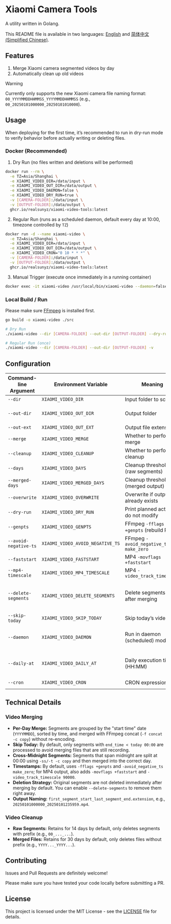 # Xiaomi Camera Tools

A utility written in Golang.

This README file is available in two languages: [English](https://github.com/realSunyz/xiaomi-camera-tools/blob/main/README.md) and [简体中文 (Simplified Chinese)](https://github.com/realSunyz/xiaomi-camera-tools/blob/main/README.CN.md).

## Features

1. Merge Xiaomi camera segmented videos by day
2. Automatically clean up old videos

> [!WARNING]
> Currently only supports the new Xiaomi camera file naming format:
> `00_YYYYMMDDHHMMSS_YYYYMMDDHHMMSS` (e.g., `00_20250101000000_20250101010000`).

## Usage

When deploying for the first time, it’s recommended to run in dry-run mode to verify behavior before actually writing or deleting files.

### Docker (Recommended)

1. Dry Run (no files written and deletions will be performed)

```bash
docker run --rm \
  -e TZ=Asia/Shanghai \
  -e XIAOMI_VIDEO_DIR=/data/input \
  -e XIAOMI_VIDEO_OUT_DIR=/data/output \
  -e XIAOMI_VIDEO_DAEMON=false \
  -e XIAOMI_VIDEO_DRY_RUN=true \
  -v [CAMERA-FOLDER]:/data/input \
  -v [OUTPUT-FOLDER]:/data/output \
  ghcr.io/realsunyz/xiaomi-video-tools:latest
```

2. Regular Run (runs as a scheduled daemon, default every day at 10:00, timezone controlled by `TZ`)

```bash
docker run -d --name xiaomi-video \
  -e TZ=Asia/Shanghai \
  -e XIAOMI_VIDEO_DIR=/data/input \
  -e XIAOMI_VIDEO_OUT_DIR=/data/output \
  -e XIAOMI_VIDEO_CRON="0 10 * * *" \
  -v [CAMERA-FOLDER]:/data/input \
  -v [OUTPUT-FOLDER]:/data/output \
  ghcr.io/realsunyz/xiaomi-video-tools:latest
```

3. Manual Trigger (execute once immediately in a running container)

```bash
docker exec -it xiaomi-video /usr/local/bin/xiaomi-video --daemon=false
```

### Local Build / Run

Please make sure [FFmpeg](https://www.ffmpeg.org) is installed first.

```bash
go build -o xiaomi-video ./src

# Dry Run
./xiaomi-video --dir [CAMERA-FOLDER] --out-dir [OUTPUT-FOLDER] --dry-run -v

# Regular Run (once)
./xiaomi-video --dir [CAMERA-FOLDER] --out-dir [OUTPUT-FOLDER] -v
```

## Configuration

| Command-line Argument | Environment Variable             | Meaning                                | Default                            |
| --------------------- | -------------------------------- | -------------------------------------- | ---------------------------------- |
| `--dir`               | `XIAOMI_VIDEO_DIR`               | Input folder to scan                   | `.`                                |
| `--out-dir`           | `XIAOMI_VIDEO_OUT_DIR`           | Output folder                          | Same as `--dir`                    |
| `--out-ext`           | `XIAOMI_VIDEO_OUT_EXT`           | Output file extension                  | `.mp4`                             |
| `--merge`             | `XIAOMI_VIDEO_MERGE`             | Whether to perform merge               | `true`                             |
| `--cleanup`           | `XIAOMI_VIDEO_CLEANUP`           | Whether to perform cleanup             | `true`                             |
| `--days`              | `XIAOMI_VIDEO_DAYS`              | Cleanup threshold (raw segments)       | `14`                               |
| `--merged-days`       | `XIAOMI_VIDEO_MERGED_DAYS`       | Cleanup threshold (merged output)      | `30`                               |
| `--overwrite`         | `XIAOMI_VIDEO_OVERWRITE`         | Overwrite if output already exists     | `false`                            |
| `--dry-run`           | `XIAOMI_VIDEO_DRY_RUN`           | Print planned actions, do not modify   | `false`                            |
| `--genpts`            | `XIAOMI_VIDEO_GENPTS`            | FFmpeg `-fflags +genpts` (rebuild PTS) | `true`                             |
| `--avoid-negative-ts` | `XIAOMI_VIDEO_AVOID_NEGATIVE_TS` | FFmpeg `-avoid_negative_ts make_zero`  | `true`                             |
| `--faststart`         | `XIAOMI_VIDEO_FASTSTART`         | MP4 `-movflags +faststart`             | `true`                             |
| `--mp4-timescale`     | `XIAOMI_VIDEO_MP4_TIMESCALE`     | MP4 `-video_track_timescale`           | `90000`                            |
| `--delete-segments`   | `XIAOMI_VIDEO_DELETE_SEGMENTS`   | Delete segments right after merging    | `false` (keeps 14 days by default) |
| `--skip-today`        | `XIAOMI_VIDEO_SKIP_TODAY`        | Skip today’s videos                    | `true`                             |
| `--daemon`            | `XIAOMI_VIDEO_DAEMON`            | Run in daemon (scheduled) mode         | `false` (Docker default `true`)    |
| `--daily-at`          | `XIAOMI_VIDEO_DAILY_AT`          | Daily execution time (HH:MM)           | `10:00` (used if CRON not set)     |
| `--cron`              | `XIAOMI_VIDEO_CRON`              | CRON expression                        | `0 10 * * *`                       |

## Technical Details

### Video Merging
- **Per-Day Merge:** Segments are grouped by the "start time" date (`YYYYMMDD`), sorted by time, and merged with FFmpeg concat (`-f concat -c copy`) without re-encoding.  
- **Skip Today:** By default, only segments with `end_time < today 00:00` are processed to avoid merging files that are still recording.  
- **Cross-Midnight Segments:** Segments that span midnight are split at 00:00 using `-ss/-t -c copy` and then merged into the correct day.  
- **Timestamps:** By default, uses `-fflags +genpts` and `-avoid_negative_ts make_zero`; for MP4 output, also adds `-movflags +faststart` and `-video_track_timescale 90000`.  
- **Deletion Strategy:** Original segments are not deleted immediately after merging by default. You can enable `--delete-segments` to remove them right away.  
- **Output Naming:** `first_segment_start_last_segment_end.extension`, e.g., `20250101000000_20250101235959.mp4`.

### Video Cleanup
- **Raw Segments:** Retains for 14 days by default, only deletes segments with prefix (e.g., `00_..._...`).  
- **Merged Files:** Retains for 30 days by default, only deletes files without prefix (e.g., `YYYY..._YYYY...`).  

## Contributing

Issues and Pull Requests are definitely welcome!

Please make sure you have tested your code locally before submitting a PR.

## License

This project is licensed under the MIT License - see the [LICENSE](https://github.com/realSunyz/xiaomi-camera-tools/blob/main/LICENSE) file for details.
